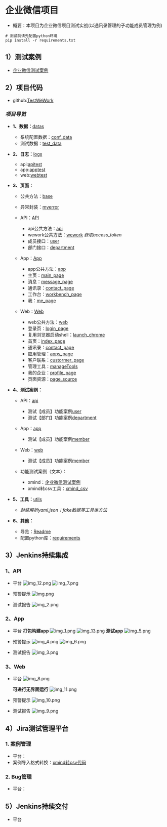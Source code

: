 # 企业微信项目
- 概要：本项目为企业微信项目测试实战(以通讯录管理的子功能成员管理为例)
```shell
# 测试前请先配置python环境
pip install -r requirements.txt
```
## 1）测试案例
- [企业微信测试案例](testcases/功能测试案例/企业微信测试案例.xmind)

## 2）项目代码
- github:[TestWeWork](https://github.com/Lusilucy/TestWeWork)

[comment]: <> (- gitee:[TestWeWork]&#40;&#41;)

### *项目导览*
- **1、数据：**[datas](datas)
  - 系统配置数据：[conf_data](datas/conf_data)
  - 测试数据：[test_data](datas/test_data)
  
- **2、日志：**[logs](logs)
  - api:[apitest](logs/apitest.log)
  - app:[apptest](logs/apptest.log)
  - web:[webtest](logs/webtest.log)

- **3、页面：**
  - 公共方法：[base](pages/base.py)
    
  - 异常封装：[myerror](pages/myerror.py)
    
  - API：[API](pages/API)
    - api公共方法：[api](/pages/API/api.py)
    - wework公共方法：[wework](/pages/API/wework_api.py) *获取access_token*
    - 成员接口：[user](pages/API/user_api.py)
    - 部门接口：[department](pages/API/department_api.py)
    
  - App：[App](pages/API)
    - app公共方法：[app](pages/App/app.py)
    - 主页：[main_page](pages/App/main_page.py)
    - 消息：[message_page](pages/App/message_page)
    - 通讯录：[contact_page](pages/App/contact_page)
    - 工作台：[workbench_page](pages/App/workbench_page)
    - 我：[me_page](pages/App/me_page)
    
  - Web：[Web](pages/Web)
    - web公共方法：[web](pages/Web/web.py)
    - 登录页：[login_page](pages/Web/login_page.py)
    - 复用浏览器启动shell：[launch_chrome](pages/Web/launch_chrome.sh)
    - 首页：[index_page](pages/Web/index_page)
    - 通讯录：[contact_page](pages/Web/contact_page)
    - 应用管理：[apps_page](pages/Web/apps_page)
    - 客户联系：[custormer_page](pages/Web/customer_page)
    - 管理工具：[manageTools](pages/Web/manageTools_page)
    - 我的企业：[profile_page](pages/Web/profile_page)
    - 页面资源：[page_source](pages/Web/page_source)
  
- **4、测试案例：**
  - API：[api](testcases/api)
    - 测试【成员】功能案例[user](testcases/api/test_user_api.py)
    - 测试【部门】功能案例[department](testcases/api/test_department_api.py)
    
  - App：[app](testcases/app)
    - 测试【成员】功能案例[member](testcases/app/test_member_app.py)
    
  - Web：[web](testcases/web)
    - 测试【成员】功能案例[member](testcases/web/test_member_web.py)
  
  - 功能测试案例（文本）：
    - xmind：[企业微信测试案例](testcases/功能测试案例/企业微信测试案例.xmind)
    - xmind转csv工具：[xmind_csv](testcases/功能测试案例/xmind_csv.py)

[comment]: <> (    - csv：)
  
- **5、工具：**[utils](utils/utils.py)
  - *封装解析yaml,json；fake数据等工具类方法*

- **6、其他：**
  - 导览：[Readme](Readme.md)
  - 配置python库：[requirements](requirements.txt)



## 3）Jenkins持续集成
### 1、API
- 平台
  ![img_12.png](images/img_12.png)
  ![img_7.png](images/img_7.png)
  
- 预警提示
  ![img.png](images/img.png)
  
- 测试报告
  ![img_2.png](images/img_2.png)
  
### 2、App
- 平台
  **打包构建app**
  ![img_1.png](images/img_1.png)
  ![img_13.png](images/img_13.png)
  **测试app**
  ![img_5.png](images/img_5.png)

- 预警提示
  ![img_4.png](images/img_4.png)
  ![img_6.png](images/img_6.png)

- 测试报告
  ![img_3.png](images/img_3.png)
  
### 3、Web
- 平台
  ![img_8.png](images/img_8.png)
  
  **可进行无界面运行**
  ![img_11.png](images/img_11.png)
  
- 预警提示
  ![img_10.png](images/img_10.png)

- 测试报告
  ![img_9.png](images/img_9.png)

## 4）Jira测试管理平台
### 1. 案例管理
- 平台：
- 案例导入格式转换：[xmind转csv代码](testcases/功能测试案例/xmind_csv.py)
### 2. Bug管理
- 平台：

## 5）Jenkins持续交付
- 平台

